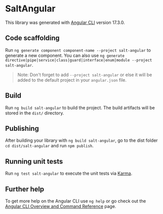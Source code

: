 # SaltAngular

This library was generated with [Angular CLI](https://github.com/angular/angular-cli) version 17.3.0.

## Code scaffolding

Run `ng generate component component-name --project salt-angular` to generate a new component. You can also use `ng generate directive|pipe|service|class|guard|interface|enum|module --project salt-angular`.
> Note: Don't forget to add `--project salt-angular` or else it will be added to the default project in your `angular.json` file. 

## Build

Run `ng build salt-angular` to build the project. The build artifacts will be stored in the `dist/` directory.

## Publishing

After building your library with `ng build salt-angular`, go to the dist folder `cd dist/salt-angular` and run `npm publish`.

## Running unit tests

Run `ng test salt-angular` to execute the unit tests via [Karma](https://karma-runner.github.io).

## Further help

To get more help on the Angular CLI use `ng help` or go check out the [Angular CLI Overview and Command Reference](https://angular.io/cli) page.
